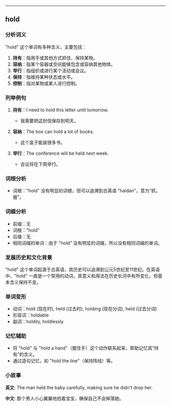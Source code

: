 
---------------
## hold
### 分析词义
"hold" 这个单词有多种含义，主要包括：

1. **持有**：指用手或其他方式抓住、保持某物。
2. **容纳**：指某个容器或空间能够包含或容纳其他物体。
3. **举行**：指组织或进行某个活动或会议。
4. **保持**：指维持某种状态或水平。
5. **控制**：指对某物或某人进行控制。

### 列举例句
1. **持有**：I need to hold this letter until tomorrow.
   - 我需要把这封信保存到明天。

2. **容纳**：The box can hold a lot of books.
   - 这个盒子能装很多书。

3. **举行**：The conference will be held next week.
   - 会议将在下周举行。

### 词根分析
- 词根："hold" 没有明显的词根，但可以追溯到古英语 "haldan"，意为“抓，握”。

### 词缀分析
- 前缀：无
- 词根："hold"
- 后缀：无
- 相同词缀的单词：由于 "hold" 没有明显的词缀，所以没有相同词缀的单词。

### 发展历史和文化背景
"hold" 这个单词起源于古英语，其历史可以追溯到公元5世纪至11世纪。在英语中，"hold" 一直是一个常用的动词，其意义和用法在历史长河中有所变化，但基本含义保持不变。

### 单词变形
- 动词：hold (现在时), held (过去时), holding (现在分词), held (过去分词)
- 形容词：holdable
- 副词：holdily, holdlessly

### 记忆辅助
- 将 "hold" 与 "hold a hand"（握住手）这个动作联系起来，帮助记忆其“持有”的含义。
- 通过造句记忆，如 "hold the line"（保持阵线）等。

### 小故事
**英文**:
The man held the baby carefully, making sure he didn't drop her.

**中文**:
那个男人小心翼翼地抱着宝宝，确保自己不会掉落她。

